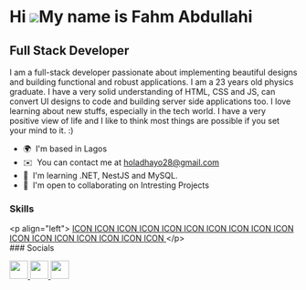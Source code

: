 Hi ![](https://user-images.githubusercontent.com/18350557/176309783-0785949b-9127-417c-8b55-ab5a4333674e.gif)My name is Fahm Abdullahi
======================================================================================================================================

Full Stack Developer
--------------------

I am a full-stack developer passionate about implementing beautiful designs and building functional and robust applications. I am a 23 years old physics graduate. I have a very solid understanding of HTML, CSS and JS, can convert UI designs to code and building server side applications too. I love learning about new stuffs, especially in the tech world. I have a very positive view of life and I like to think most things are possible if you set your mind to it. :)

* 🌍  I'm based in Lagos
* ✉️  You can contact me at [holadhayo28@gmail.com](mailto:holadhayo28@gmail.com)
* 🧠  I'm learning .NET, NestJS and MySQL.
* 🤝  I'm open to collaborating on Intresting Projects

### Skills


<div class="break-all whitespace-pre-line"><span>&lt;p align="left"&gt;
</span><span><a href="https://docs.microsoft.com/en-us/dotnet/csharp/" target="_blank" rel="noreferrer">ICON </a></span><span><a href="https://www.typescriptlang.org/" target="_blank" rel="noreferrer">ICON </a></span><span><a href="https://developer.mozilla.org/en-US/docs/Web/JavaScript" target="_blank" rel="noreferrer">ICON </a></span><span><a href="https://git-scm.com/" target="_blank" rel="noreferrer">ICON </a></span><span><a href="https://developer.mozilla.org/en-US/docs/Glossary/HTML5" target="_blank" rel="noreferrer">ICON </a></span><span><a href="https://reactjs.org/" target="_blank" rel="noreferrer">ICON </a></span><span><a href="https://www.w3.org/TR/CSS/#css" target="_blank" rel="noreferrer">ICON </a></span><span><a href="https://tailwindcss.com/" target="_blank" rel="noreferrer">ICON </a></span><span><a href="https://getbootstrap.com/" target="_blank" rel="noreferrer">ICON </a></span><span><a href="https://nodejs.org/en/" target="_blank" rel="noreferrer">ICON </a></span><span><a href="https://expressjs.com/" target="_blank" rel="noreferrer">ICON </a></span><span><a href="https://www.mongodb.com/" target="_blank" rel="noreferrer">ICON </a></span><span><a href="https://docs.nestjs.com/" target="_blank" rel="noreferrer">ICON </a></span><span><a href="https://www.mysql.com/" target="_blank" rel="noreferrer">ICON </a></span><span><a href="https://www.postgresql.org/" target="_blank" rel="noreferrer">ICON </a></span><span><a href="https://dotnet.microsoft.com/en-us/" target="_blank" rel="noreferrer">ICON </a></span><span><a href="https://www.figma.com/" target="_blank" rel="noreferrer">ICON </a></span><span>
                    &lt;/p&gt;
                    </span></div>
### Socials

<p align="left"> <a href="https://www.github.com/FatScythe" target="_blank" rel="noreferrer"> <picture> <source media="(prefers-color-scheme: dark)" srcset="https://raw.githubusercontent.com/danielcranney/readme-generator/main/public/icons/socials/github-dark.svg" /> <source media="(prefers-color-scheme: light)" srcset="https://raw.githubusercontent.com/danielcranney/readme-generator/main/public/icons/socials/github.svg" /> <img src="https://raw.githubusercontent.com/danielcranney/readme-generator/main/public/icons/socials/github.svg" width="32" height="32" /> </picture> </a> <a href="https://www.linkedin.com/in/abdullahi-fahm-89312819a" target="_blank" rel="noreferrer"> <picture> <source media="(prefers-color-scheme: dark)" srcset="undefined" /> <source media="(prefers-color-scheme: light)" srcset="https://raw.githubusercontent.com/danielcranney/readme-generator/main/public/icons/socials/linkedin.svg" /> <img src="https://raw.githubusercontent.com/danielcranney/readme-generator/main/public/icons/socials/linkedin.svg" width="32" height="32" /> </picture> </a> <a href="https://www.x.com/holadhayo" target="_blank" rel="noreferrer"> <picture> <source media="(prefers-color-scheme: dark)" srcset="https://raw.githubusercontent.com/danielcranney/readme-generator/main/public/icons/socials/twitter-dark.svg" /> <source media="(prefers-color-scheme: light)" srcset="https://raw.githubusercontent.com/danielcranney/readme-generator/main/public/icons/socials/twitter.svg" /> <img src="https://raw.githubusercontent.com/danielcranney/readme-generator/main/public/icons/socials/twitter.svg" width="32" height="32" /> </picture> </a></p>
